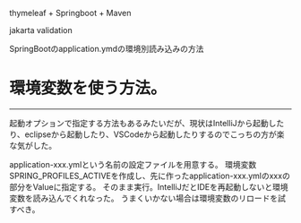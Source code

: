 thymeleaf + Springboot + Maven

jakarta validation

SpringBootのapplication.ymdの環境別読み込みの方法

<h1>環境変数を使う方法。</h1>
<hr>
起動オプションで指定する方法もあるみたいだが、現状はIntelliJから起動したり、eclipseから起動したり、VSCodeから起動したりするのでこっちの方が楽な気がした。

application-xxx.ymlという名前の設定ファイルを用意する。
環境変数SPRING_PROFILES_ACTIVEを作成し、先に作ったapplication-xxx.ymlのxxxの部分をValueに指定する。
そのまま実行。IntelliJだとIDEを再起動しないと環境変数を読み込んでくれなった。
うまくいかない場合は環境変数のリロードを試すべき。